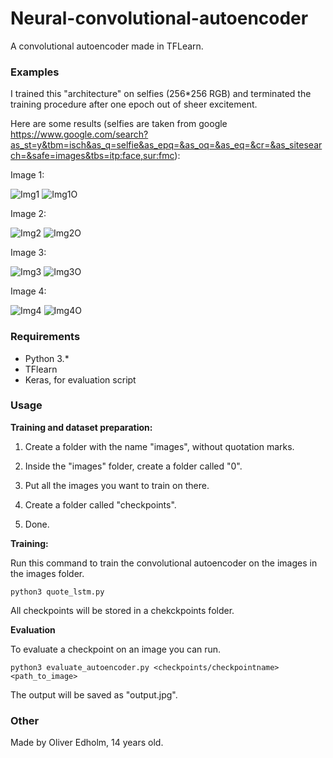 # Neural-convolutional-autoencoder
A convolutional autoencoder made in TFLearn.

### Examples
I trained this "architecture" on selfies (256*256 RGB) and terminated the training procedure after one epoch out of sheer excitement.

Here are some results (selfies are taken from google https://www.google.com/search?as_st=y&tbm=isch&as_q=selfie&as_epq=&as_oq=&as_eq=&cr=&as_sitesearch=&safe=images&tbs=itp:face,sur:fmc):

Image 1:

![Img1](https://raw.githubusercontent.com/OliverEdholm/Neural-convolutional-autoencoder/master/inputs/selfie1.jpg)
![Img1O](https://raw.githubusercontent.com/OliverEdholm/Neural-convolutional-autoencoder/master/outputs/selfie1_output.jpg)

Image 2:

![Img2](https://raw.githubusercontent.com/OliverEdholm/Neural-convolutional-autoencoder/master/inputs/selfie2.jpg)
![Img2O](https://raw.githubusercontent.com/OliverEdholm/Neural-convolutional-autoencoder/master/outputs/selfie2_output.jpg)

Image 3:

![Img3](https://raw.githubusercontent.com/OliverEdholm/Neural-convolutional-autoencoder/master/inputs/selfie3.jpg)
![Img3O](https://raw.githubusercontent.com/OliverEdholm/Neural-convolutional-autoencoder/master/outputs/selfie3_output.jpg)

Image 4:

![Img4](https://raw.githubusercontent.com/OliverEdholm/Neural-convolutional-autoencoder/master/inputs/potato.jpg)
![Img4O](https://raw.githubusercontent.com/OliverEdholm/Neural-convolutional-autoencoder/master/outputs/potato_output.jpg)

### Requirements
* Python 3.*
* TFlearn
* Keras, for evaluation script

### Usage
**Training and dataset preparation:**

1. Create a folder with the name "images", without quotation marks.

2. Inside the "images" folder, create a folder called "0".

3. Put all the images you want to train on there.

4. Create a folder called "checkpoints".

5. Done.

**Training:**

Run this command to train the convolutional autoencoder on the images in the images folder.
```
python3 quote_lstm.py
```
All checkpoints will be stored in a chekckpoints folder.

**Evaluation**

To evaluate a checkpoint on an image you can run.
```
python3 evaluate_autoencoder.py <checkpoints/checkpointname> <path_to_image>
```
The output will be saved as "output.jpg".

### Other
Made by Oliver Edholm, 14 years old.
